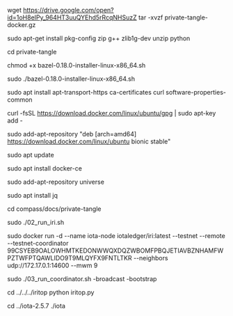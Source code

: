wget https://drive.google.com/open?id=1oH8eIPy_964HT3uuQYEhd5rRcqNHSuzZ
tar -xvzf private-tangle-docker.gz

sudo apt-get install pkg-config zip g++ zlib1g-dev unzip python

cd private-tangle

chmod +x bazel-0.18.0-installer-linux-x86_64.sh

sudo ./bazel-0.18.0-installer-linux-x86_64.sh

sudo apt install apt-transport-https ca-certificates curl software-properties-common

curl -fsSL https://download.docker.com/linux/ubuntu/gpg | sudo apt-key add -

sudo add-apt-repository "deb [arch=amd64] https://download.docker.com/linux/ubuntu bionic stable"

sudo apt update

sudo apt install docker-ce

sudo add-apt-repository universe

sudo apt install jq

cd compass/docs/private-tangle

sudo ./02_run_iri.sh

sudo docker run -d --name iota-node iotaledger/iri:latest --testnet --remote --testnet-coordinator 99CSYEB9OALOWHMTKEDONWWQXDQZWBOMFPBQJETIAVBZNHAMFWPZTWFPTQAWLIDO9T9MLQYFX9FNTLTKR --neighbors udp://172.17.0.1:14600 --mwm 9

sudo ./03_run_coordinator.sh -broadcast -bootstrap

cd ../../../iritop
python iritop.py

cd ../iota-2.5.7
./iota
